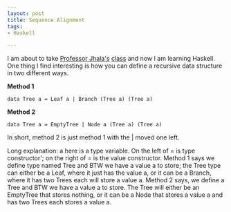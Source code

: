 ```yaml
---
layout: post
title: Sequence Alignment
tags:
- Haskell

---
```


I am about to take [Professor Jhala's](https://ranjitjhala.github.io/) [class](http://ucsd-pl.github.io/cse230/) and now I am learning Haskell. One thing I find interesting is how you can define a recursive data structure in two different ways.

**Method 1**

```
data Tree a = Leaf a | Branch (Tree a) (Tree a)
```

**Method 2**

```
data Tree a = EmptyTree | Node a (Tree a) (Tree a)
```

In short, method 2 is just method 1 with the | moved one left. 

Long explanation: a here is a type variable. On the left of = is type constructor'; on the right of = is the value constructor. Method 1 says we define type named Tree and BTW we have a value a to store; the Tree type can either be a Leaf, where it just has the value a, or it can be a Branch, where it has two Trees each will store a value a. Method 2 says, we define a Tree and BTW we have a value a to store. The Tree will either be an EmptyTree that stores nothing, or it can be a Node that stores a value a and has two Trees  each stores a value a.